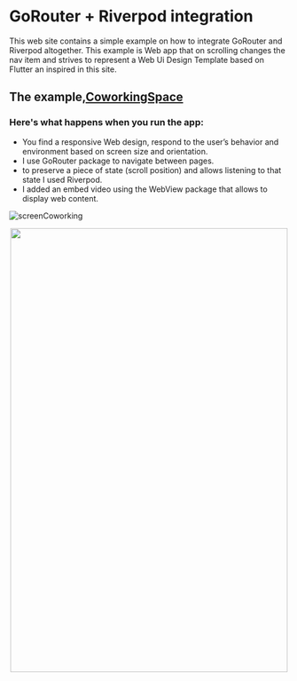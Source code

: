# GoRouter + Riverpod integration
This web site contains a simple example on how to integrate GoRouter and Riverpod altogether. 
This example is Web app  that on scrolling changes the nav item and strives to represent a Web Ui Design Template  based on Flutter an inspired in this site. 

## The example,[CoworkingSpace](resilient-kelpie-550e38)
### Here's what happens when you run the app: 
- You find a responsive Web design, respond to the user’s behavior and environment based on screen size and orientation.
- I use GoRouter package to navigate between pages.
- to preserve a piece of state (scroll position) and allows listening to that state I used Riverpod.
- I added an embed video using the WebView package  that allows to display web content. 

![screenCoworking](https://github.com/fersilva362/WebConRiverpod/assets/78646102/359540ad-d13d-489f-b4c3-4a86c23b7484)
<p align="center">
  <img width="500" height="800" src="https://github.com/fersilva362/WebConRiverpod/assets/78646102/25dd7ab5-158b-49be-a310-8d1b79c4de86">
</p>


